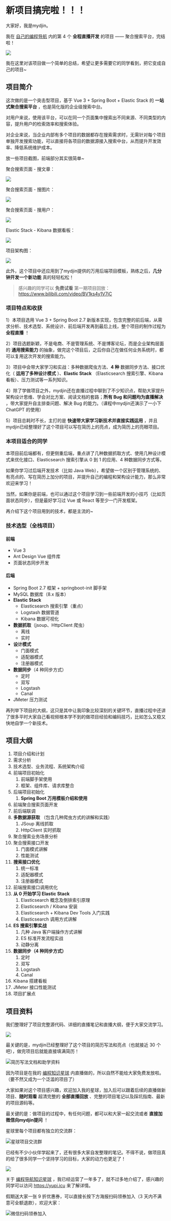 # 新项目搞完啦！！！

大家好，我是mydjin。

我在 [自己的编程导航](https://mp.weixin.qq.com/s?__biz=MzI1NDczNTAwMA==&mid=2247539132&idx=2&sn=45af016dee0c03491750f76ba8fdbd25&chksm=e9c2be4bdeb5375d3253155b4053263109a631620b7cb9074e2fe1b4a5b1604ef92c522b606e&token=145986907&lang=zh_CN#rd) 内的第 4 个 **全程直播开发** 的项目 ——  聚合搜索平台，完结啦！

![](https://www.codefather.cn/img/image-20220419224055491.png)

我在这里对该项目做一个简单的总结，希望让更多需要它的同学看到，把它变成自己的项目~

## 项目简介

这次做的是一个突击型项目，基于 Vue 3 + Spring Boot + Elastic Stack 的 **一站式聚合搜索平台** ，也是简化版的企业级搜索中台。

对用户来说，使用该平台，可以在同一个页面集中搜索出不同来源、不同类型的内容，提升用户的检索效率和搜索体验。

对企业来说，当企业内部有多个项目的数据都存在搜索需求时，无需针对每个项目单独开发搜索功能，可以直接将各项目的数据源接入搜索中台，从而提升开发效率、降低系统维护成本。

放一些项目截图，前端部分其实很简单~

聚合搜索页面 - 搜文章：

![](https://pic.yupi.icu/1/1680425753446-db21e8a2-0fd2-496d-8539-b5e3c1f35758-20230405103944869.png)

聚合搜索页面 - 搜图片：

![](https://pic.yupi.icu/1/1680425525242-a6c69abb-1bae-489e-a509-6ddfda0d2c48-20230402170832730-20230405103945216.png)

聚合搜索页面 - 搜用户：

![](https://pic.yupi.icu/1/1680425678150-91c35525-a9d4-47e5-9c09-06548c84f7c4-20230402170853604-20230405103945327.png)

Elastic Stack - Kibana 数据看板：

![](https://pic.yupi.icu/1/1680425981611-18e62334-1243-4741-9013-124494249fcb-20230405103945457.png)



项目架构图：

![](https://pic.yupi.icu/1/image-20230402105911365-20230405103945571.png)

此外，这个项目中还应用到了mydjin提供的万用后端项目模板，熟练之后，**几分钟开发一个新功能** 真的轻轻松松！

> 感兴趣的同学可以 **免费试看** 第一期项目回放：https://www.bilibili.com/video/BV1ks4y1V7jC



### 项目特点和收获

1）本项目选用 Vue 3 + Spring Boot 2.7 新版本实现，包含完整的前后端，从需求分析、技术选型、系统设计、前后端开发再到最后上线，整个项目的制作过程为 **全程直播** ！

2）项目选题新颖，不是电商、不是管理系统、不是博客论坛，而是企业架构层面的 **通用搜索能力** 的抽象，做完这个项目后，之后你自己在做任何业务系统时，都可以复用这次开发的搜索能力。

3）项目中会带大家学习和实战：多种数据爬虫方法、**4 种** 数据同步方法、接口优化（ **运用了多种设计模式** ）、**Elastic Stack** （Elasticsearch 搜索引擎、Kibana 看板）、压力测试等一系列知识。

4）除了学做项目之外，mydjin还在直播过程中聊到了不少知识点，帮助大家提升架构设计思维、学会对比方案、阅读文档的套路；**所有 Bug 和问题均为直播解决** ，带大家提升自主排查问题、解决 Bug 的能力。（课程中mydjin还演示了一小下 ChatGPT 的使用）

5）项目总耗时不长，主打的是 **快速带大家学习新技术并直接实践运用** ，并且mydjin已经整理好了这个项目可以写在简历上的亮点，成为简历上的亮眼项目。



### 本项目适合的同学

本项目前后端都有，但更侧重后端，重点讲了几种数据抓取方式、使用几种设计模式来优化接口、Elasticsearch 搜索引擎从 0 到 1 的应用、4 种数据同步方式等。

如果你学习过后端开发技术（比如 Java Web），希望做一个区别于管理系统的、有亮点的、写在简历上加分的项目，并提升自己的编程和架构设计能力，那么非常欢迎来学习！

当然，如果你是前端，也可以通过这个项目学习到一些前端开发的小技巧（比如页面状态同步），但是最好学习过 Vue 或 React 等至少一门开发框架。

再介绍下这个项目用到的技术，都是主流的~



### 技术选型（全栈项目）

#### 前端

- Vue 3
- Ant Design Vue 组件库
- 页面状态同步开发

#### 后端

- Spring Boot 2.7 框架 + springboot-init 脚手架
- MySQL 数据库（8.x 版本）
- **Elastic Stack**
  - Elasticsearch 搜索引擎（重点）
  - Logstash 数据管道
  - Kibana 数据可视化
- **数据抓取**（jsoup、HttpClient 爬虫）
  - 离线
  - 实时
- **设计模式**
  - 门面模式
  - 适配器模式
  - 注册器模式
- **数据同步**（4 种同步方式）
  - 定时
  - 双写
  - Logstash
  - Canal
- JMeter 压力测试



再列举下项目的大纲，这只是其中让我印象比较深刻的关键环节，直播过程中还讲了很多平时大家自己看视频根本学不到的做项目经验和编码技巧，比如怎么又稳又快地自学一个新技术。



## 项目大纲

1. 项目介绍和计划
2. 需求分析
3. 技术选型、业务流程、系统架构介绍
4. 前端项目初始化
   1. 前端脚手架使用
   2. 框架、组件库、请求库整合
5. 后端项目初始化
   1. **Spring Boot 万用模板介绍和使用**
6. 前端聚合搜索页面开发
7. 前后端联调
8. **多数据源获取** （包含几种爬虫方式的讲解和实践）
   1. JSoup 离线抓取
   2. HttpClient 实时抓取
9. 聚合搜索业务场景分析
10. 聚合搜索接口开发
    1. 门面模式讲解
    2. 性能测试
11. **搜索接口优化**
    1. 统一标准
    2. 适配器模式
    3. 注册器模式
12. 前端搜索接口调用优化
13. **从 0 开始学习 Elastic Stack**
    1. Elasticsearch 概念及倒排索引原理
    2. Elasticsearch / Kibana 安装
    3. Elasticsearch + Kibana Dev Tools 入门实践
    4. Elasticsearch 调用方式讲解
14. **ES 搜索引擎实战**
    1. 几种 Java 客户端操作方式讲解
    2. ES 标准开发流程实战
    3. 动静分离
15. **数据同步（4 种同步方式）**
    1. 定时
    2. 双写
    3. Logstash
    4. Canal
16. Kibana 搭建看板
17. JMeter 接口性能测试
18. 项目扩展点



## 项目资料

我们整理好了项目完整源代码、详细的直播笔记和直播大纲，便于大家交流学习。

![](https://pic.yupi.icu/1/image-20230405110715474.png)

最关键的是，mydjin已经整理好了这个项目的简历写法和亮点（也就接近 30 个吧），做完项目后就能直接填满简历！

![简历写法文档和助学资料](https://pic.yupi.icu/1/image-20230405110215573.png)

因为项目是在我的 [编程知识星球](https://mp.weixin.qq.com/s?__biz=MzI1NDczNTAwMA==&mid=2247539132&idx=2&sn=45af016dee0c03491750f76ba8fdbd25&chksm=e9c2be4bdeb5375d3253155b4053263109a631620b7cb9074e2fe1b4a5b1604ef92c522b606e&token=145986907&lang=zh_CN#rd) 内直播做的，所以自然不能给大家免费发放啦。（要不然又成为一个泛滥的项目了）

大家如果对这个项目感兴趣，欢迎加入我的星球，加入后可以跟着后续的直播做新项目、**随时观看** 超清完整的 **全部直播回放** 、完整的项目笔记以及踩坑指南、最新的项目源码等。

最关键的是：做项目的过程中，有任何问题，都可以和大家一起交流或者 **直接加微信向mydjin提问** ！

星球里每个项目都有独立的交流群：

![星球项目交流群](https://pic.yupi.icu/1/image-20230405110954231.png)

已经有不少小伙伴学起来了，还有很多大家自发整理的笔记。不得不说，做项目真的给了很多同学一个坚持学习的目标，大家的动力也更足了！

![](https://pic.yupi.icu/1/image-20230405111208756.png)

关于 [编程导航知识星球](https://mp.weixin.qq.com/s?__biz=MzI1NDczNTAwMA==&mid=2247539132&idx=2&sn=45af016dee0c03491750f76ba8fdbd25&chksm=e9c2be4bdeb5375d3253155b4053263109a631620b7cb9074e2fe1b4a5b1604ef92c522b606e&token=145986907&lang=zh_CN#rd) ，我已经运营了一年多了，就不过多地介绍了，感兴趣的同学可以访问 https://yupi.icu 来了解详情。

假期送大家一张 9 折优惠券，可以直接长按下方海报扫码领券加入（3 天内不满意可全额退款），欢迎大家：

![微信扫码领券加入](https://pic.yupi.icu/1/%E6%98%9F%E7%90%83%E8%81%9A%E5%90%88%E6%90%9C%E7%B4%A2%E9%A1%B9%E7%9B%AE%E4%BC%98%E6%83%A0.png)

